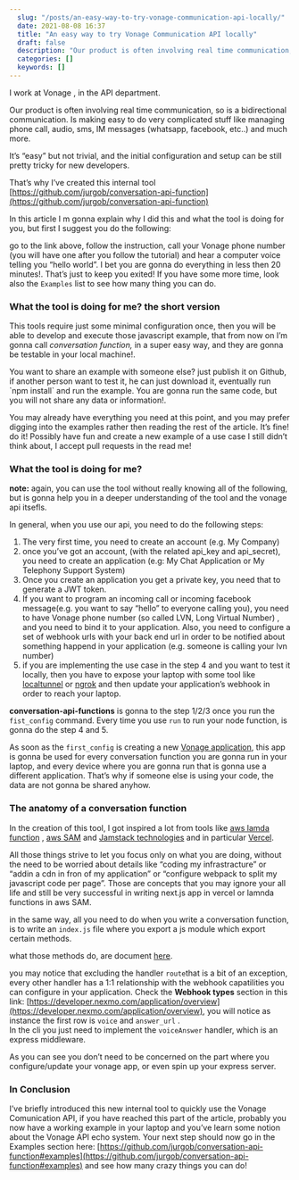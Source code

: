 ```yaml
---
  slug: "/posts/an-easy-way-to-try-vonage-communication-api-locally/"
  date: 2021-08-08 16:37
  title: "An easy way to try Vonage Communication API locally"
  draft: false
  description: "Our product is often involving real time communication, so is a bidirectional communication. Is making easy to do very complicated stuff like managing phone call, audio, sms, IM messages (whatsapp…"
  categories: []
  keywords: []
---
```

  
I work at Vonage , in the API department.

Our product is often involving real time communication, so is a bidirectional communication. Is making easy to do very complicated stuff like managing phone call, audio, sms, IM messages (whatsapp, facebook, etc..) and much more.

It’s “easy” but not trivial, and the initial configuration and setup can be still pretty tricky for new developers.

That’s why I’ve created this internal tool [https://github.com/jurgob/conversation-api-function](https://github.com/jurgob/conversation-api-function)

In this article I m gonna explain why I did this and what the tool is doing for you, but first I suggest you do the following:

go to the link above, follow the instruction, call your Vonage phone number (you will have one after you follow the tutorial) and hear a computer voice telling you “hello world”. I bet you are gonna do everything in less then 20 minutes!. That’s just to keep you exited! If you have some more time, look also the `Examples` list to see how many thing you can do.

### **What the tool is doing for me? the short version**

This tools require just some minimal configuration once, then you will be able to develop and execute those javascript example, that from now on I’m gonna call _conversation function,_ in a super easy way, and they are gonna be testable in your local machine!.

You want to share an example with someone else? just publish it on Github, if another person want to test it, he can just download it, eventually run \`npm install\` and run the example. You are gonna run the same code, but you will not share any data or information!.

You may already have everything you need at this point, and you may prefer digging into the examples rather then reading the rest of the article. It’s fine! do it! Possibly have fun and create a new example of a use case I still didn’t think about, I accept pull requests in the read me!

### **What the tool is doing for me?**

**note:** again, you can use the tool without really knowing all of the following, but is gonna help you in a deeper understanding of the tool and the vonage api itsefls.

In general, when you use our api, you need to do the following steps:

1.  The very first time, you need to create an account (e.g. My Company)
2.  once you’ve got an account, (with the related api\_key and api\_secret), you need to create an application (e.g: My Chat Application or My Telephony Support System)
3.  Once you create an application you get a private key, you need that to generate a JWT token.
4.  If you want to program an incoming call or incoming facebook message(e.g. you want to say “hello” to everyone calling you), you need to have Vonage phone number (so called LVN, Long Virtual Number) , and you need to bind it to your application. Also, you need to configure a set of webhook urls with your back end url in order to be notified about something happend in your application (e.g. someone is calling your lvn number)
5.  if you are implementing the use case in the step 4 and you want to test it locally, then you have to expose your laptop with some tool like [localtunnel](https://github.com/localtunnel/localtunnel) or [ngrok](https://ngrok.com/) and then update your application’s webhook in order to reach your laptop.

**conversation-api-functions** is gonna to the step 1/2/3 once you run the `fist_config` command. Every time you use `run` to run your node function, is gonna do the step 4 and 5.

As soon as the `first_config` is creating a new [Vonage application](https://developer.nexmo.com/application/overview), this app is gonna be used for every conversation function you are gonna run in your laptop, and every device where you are gonna run that is gonna use a different application. That’s why if someone else is using your code, the data are not gonna be shared anyhow.

### The anatomy of a conversation function

In the creation of this tool, I got inspired a lot from tools like [aws lamda function](https://docs.aws.amazon.com/lambda/latest/dg/welcome.html) , [aws SAM](https://docs.aws.amazon.com/serverless-application-model/latest/developerguide/what-is-sam.html) and [Jamstack technologies](https://jamstack.org/) and in particular [Vercel](https://vercel.com/).

All those things strive to let you focus only on what you are doing, without the need to be worried about details like “coding my infrastracture” or “addin a cdn in fron of my application” or “configure webpack to split my javascript code per page”. Those are concepts that you may ignore your all life and still be very successful in writing next.js app in vercel or lamnda functions in aws SAM.

in the same way, all you need to do when you write a conversation function, is to write an `index.js` file where you export a js module which export certain methods.

what those methods do, are document [here](https://github.com/jurgob/conversation-api-function/blob/main/template/index.js).

you may notice that excluding the handler `route`that is a bit of an exception, every other handler has a 1:1 relationship with the webhook capatilities you can configure in your application. Check the **Webhook types** section in this link: [https://developer.nexmo.com/application/overview](https://developer.nexmo.com/application/overview), you will notice as instance the first row is `voice` and `answer_url` .   
In the cli you just need to implement the `voiceAnswer` handler, which is an express middleware.

As you can see you don’t need to be concerned on the part where you configure/update your vonage app, or even spin up your express server.

### In Conclusion

I’ve briefly introduced this new internal tool to quickly use the Vonage Comunication API, if you have reached this part of the article, probably you now have a working example in your laptop and you’ve learn some notion about the Vonage API echo system. Your next step should now go in the Examples section here: [https://github.com/jurgob/conversation-api-function#examples](https://github.com/jurgob/conversation-api-function#examples) and see how many crazy things you can do!
  